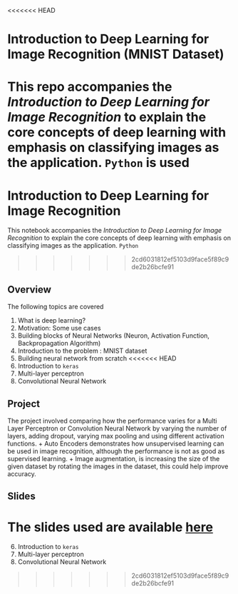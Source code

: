 <<<<<<< HEAD
# Introduction to Deep Learning for Image Recognition (MNIST Dataset)

This repo accompanies the *Introduction to Deep Learning for Image Recognition* to explain the core concepts of deep learning with emphasis on classifying images as the application. `Python` is used
=======
# Introduction to Deep Learning for Image Recognition

This notebook accompanies the *Introduction to Deep Learning for Image Recognition* to explain the core concepts of deep learning with emphasis on classifying images as the application. `Python` 
>>>>>>> 2cd6031812ef5103d9face5f89c9de2b26bcfe91
 
## Overview

The following topics are covered

1. What is deep learning?
2. Motivation: Some use cases 
3. Building blocks of Neural Networks (Neuron, Activation Function, Backpropagation Algorithm)
4. Introduction to the problem : MNIST dataset
5. Building neural network from scratch
<<<<<<< HEAD
5. Introduction to `keras`
6. Multi-layer perceptron
7. Convolutional Neural Network

## Project

The project involved comparing how the performance varies for a Multi Layer Perceptron or Convolution Neural Network by varying the number of layers, adding dropout, varying max pooling and using different activation functions. +
Auto Encoders demonstrates how unsupervised learning can be used in image recognition, although the performance is not as good as supervised learning. +
Image augmentation, is increasing the size of the given dataset by rotating the images in the dataset, this could help improve accuracy.


## Slides

The slides used are available [here](https://speakerdeck.com/bargava/introduction-to-deep-learning-for-image-processing)
=======
6. Introduction to `keras`
7. Multi-layer perceptron
8. Convolutional Neural Network

>>>>>>> 2cd6031812ef5103d9face5f89c9de2b26bcfe91
